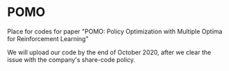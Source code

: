 # POMO
Place for codes for paper "POMO: Policy Optimization with Multiple Optima for Reinforcement Learning"

We will upload our code by the end of October 2020, after we clear the issue with the company's share-code policy.
